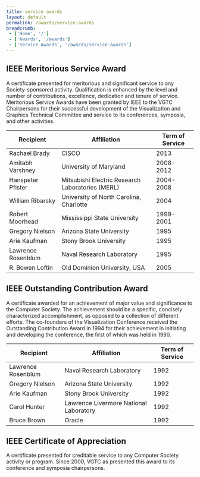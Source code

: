 ```yaml
---
title: service awards
layout: default
permalink: /awards/service-awards
breadcrumb:
 - ['Home', '/']
 - ['Awards', '/awards']
 - ['Service Awards', '/awards/service-awards']
---
```



## IEEE Meritorious Service Award

A certificate presented for meritorious and significant service to any Society-sponsored activity. Qualification is enhanced by the level and number of contributions, excellence, dedication and tenure of service. Meritorious Service Awards have been granted by IEEE to the VGTC Chairpersons for their successful development of the Visualization and Graphics Technical Committee and service to its conferences, symposia, and other activities.


| Recipient          | Affiliation                                      | Term of Service | 
|--------------------|--------------------------------------------------|-----------------|
| Rachael Brady      | CISCO                                            | 2013            |
| Amitabh Varshney   | University of Maryland                           | 2008-2012       |
| Hanspeter Pfister  | Mitsubishi Electric Research Laboratories (MERL) | 2004-2008       |
| William Ribarsky   | University of North Carolina, Charlotte          | 2004            |
| Robert Moorhead    | Mississippi State University                     | 1999-2001       |
| Gregory Nielson    | Arizona State University                         | 1995            |
| Arie Kaufman       |  Stony Brook University                          | 1995            |
| Lawrence Rosenblum | Naval Research Laboratory                        | 1995            |
| R. Bowen Loftin    | Old Dominion University, USA                     | 2005            |



## IEEE Outstanding Contribution Award

A certificate awarded for an achievement of major value and significance to the Computer Society. The achievement should be a specific, concisely characterized accomplishment, as opposed to a collection of different efforts. The co-founders of the Visualization Conference received the Outstanding Contribution Award in 1994 for their achievement in initiating and developing the conference, the first of which was held in 1990.


| Recipient          | Affiliation                                      | Term of Service | 
|--------------------|--------------------------------------------------|-----------------|
| Lawrence Rosenblum |  Naval Research Laboratory                       | 1992            |
| Gregory Nielson    | Arizona State University                         | 1992            |
| Arie Kaufman       | Stony Brook University                           | 1992            |
| Carol Hunter       | Lawrence Livermore National Laboratory           | 1992            |
| Bruce Brown        | Oracle                                           | 1992            |



## IEEE Certificate of Appreciation

A certificate presented for creditable service to any Computer Society activity or program. Since 2000, VGTC as presented this award to its conference and symposia chairpersons.


